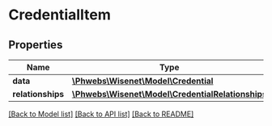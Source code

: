 # CredentialItem

## Properties
Name | Type | Description | Notes
------------ | ------------- | ------------- | -------------
**data** | [**\Phwebs\Wisenet\Model\Credential**](Credential.md) |  | [optional] 
**relationships** | [**\Phwebs\Wisenet\Model\CredentialRelationships**](CredentialRelationships.md) |  | [optional] 

[[Back to Model list]](../../README.md#documentation-for-models) [[Back to API list]](../../README.md#documentation-for-api-endpoints) [[Back to README]](../../README.md)

